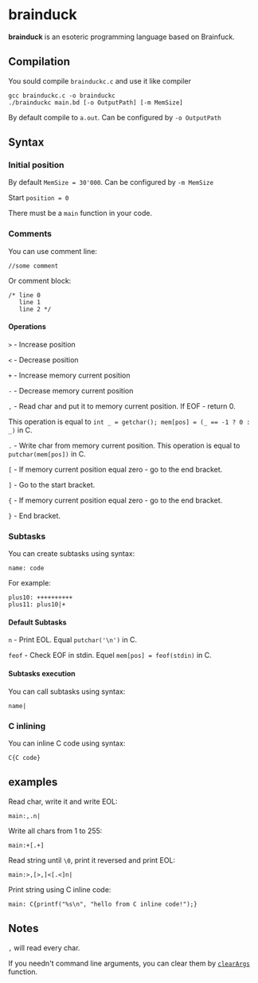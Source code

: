 # brainduck
 
<b>brainduck</b> is an esoteric programming language based on Brainfuck. 

## Compilation

You sould compile ``brainduckc.c`` and use it like compiler 

```shell
gcc brainduckc.c -o brainduckc
./brainduckc main.bd [-o OutputPath] [-m MemSize]
```

By default compile to ``a.out``. Can be configured by ``-o OutputPath``

## Syntax

### Initial position

By default ``MemSize = 30'000``. Can be configured by ``-m MemSize``

Start ``position = 0``

There must be a ``main`` function in your code.

### Comments

You can use comment line:
```
//some comment
```
Or comment block:
```
/* line 0
   line 1
   line 2 */
```

#### Operations

``>`` - Increase position

``<`` - Decrease position

``+`` - Increase memory current position

``-`` - Decrease memory current position

``,`` - Read char and put it to memory current position. If EOF - return 0. 

This operation is equal to ``int _ = getchar(); mem[pos] = (_ == -1 ? 0 : _)`` in C.

``.`` - Write char from memory current position. This operation is equal to ``putchar(mem[pos])`` in C.

``[`` - If memory current position equal zero - go to the end bracket.

``]`` - Go to the start bracket.

``{`` - If memory current position equal zero - go to the end bracket.

``}`` - End bracket.

### Subtasks

You can create subtasks using syntax:
```
name: code
```
For example:
```
plus10: ++++++++++
plus11: plus10|+
```

#### Default Subtasks

``n`` - Print EOL. Equal ``putchar('\n')`` in C.

``feof`` - Check EOF in stdin. Equel ``mem[pos] = feof(stdin)`` in C. 

#### Subtasks execution

You can call subtasks using syntax:
```
name|
```

### C inlining

You can inline C code using syntax:
```
C{C code}
```

## examples

Read char, write it and write EOL:
```
main:,.n|
```

Write all chars from 1 to 255:
```
main:+[.+]
```

Read string until ``\0``, print it reversed and print EOL:
```
main:>,[>,]<[.<]n|
```

Print string using C inline code:
```
main: C{printf("%s\n", "hello from C inline code!");} 
```

## Notes

``,`` will read every char.

If you needn't command line arguments, you can clear them by [``clearArgs``](https://github.com/aleks5d/brainduck/blob/main/examples/clear_args.bd) function.
